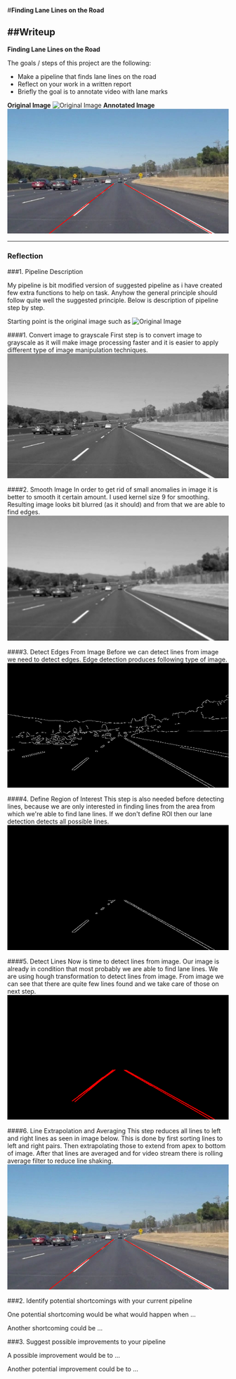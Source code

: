 #**Finding Lane Lines on the Road** 

##Writeup
---

**Finding Lane Lines on the Road**

The goals / steps of this project are the following:
* Make a pipeline that finds lane lines on the road
* Reflect on your work in a written report
* Briefly the goal is to annotate video with lane marks


[image1]: ./test_images/solidWhiteCurve.jpg "Original image"
[image2]: ./test_images/solidWhiteCurve_7_final.jpg "Annotated Image"
[image3]: ./test_images/solidWhiteCurve_1_grayscale.jpg "Grayscaled Image"
[image4]: ./test_images/solidWhiteCurve_2_blurred.jpg "Blurred Image"
[image5]: ./test_images/solidWhiteCurve_3_edges.jpg "Edged detected"
[image6]: ./test_images/solidWhiteCurve_4_roi.jpg "Region of Interest Defined"
[image7]: ./test_images/solidWhiteCurve_5_houghlines.jpg "Lines Detected"
[image8]: ./test_images/solidWhiteCurve_6_extrapolated.jpg "Lines Averaged and Extrapolated"


**Original Image**
![Original Image][image1]
**Annotated Image**
![Annotated Image][image2]

---

### Reflection

###1. Pipeline Description

My pipeline is bit modified version of suggested pipeline as i have created few extra functions to help on task.
Anyhow the general principle should follow quite well the suggested principle. Below is description of pipeline step by step.

Starting point is the original image such as 
![Original Image][image1]

####1. Convert image to grayscale
First step is to convert image to grayscale as it will make image processing faster and it is easier to apply different type of image manipulation techniques. 
![Image converted to grayscale image][image3]

####2. Smooth Image
In order to get rid of small anomalies in image it is better to smooth it certain amount. I used kernel size 9 for smoothing.
Resulting image looks bit blurred (as it should) and from that we are able to find edges.
![Smoothed Image][image4]

####3. Detect Edges From Image
Before we can detect lines from image we need to detect edges. Edge detection produces following type of image.
![Edges Detected][image5]

####4. Define Region of Interest
This step is also needed before detecting lines, because we are only interested in finding lines from the area from which we're able to find lane lines. If we don't define ROI then our lane detection detects all possible lines.
![Define Region Of Interest][image6]


####5. Detect Lines
Now is time to detect lines from image. Our image is already in condition that most probably we are able to find lane lines.
We are using hough transformation to detect lines from image.
From image we can see that there are quite few lines found and we take care of those on next step.
![Lines Detected][image7]

####6. Line Extrapolation and Averaging
This step reduces all lines to left and right lines as seen in image below.
This is done by first sorting lines to left and right pairs.
Then extrapolating those to extend from apex to bottom of image.
After that lines are averaged and for video stream there is rolling average filter to reduce line shaking.
![Line Extrapolation and Averaging][image2]


###2. Identify potential shortcomings with your current pipeline


One potential shortcoming would be what would happen when ... 

Another shortcoming could be ...


###3. Suggest possible improvements to your pipeline

A possible improvement would be to ...

Another potential improvement could be to ...
